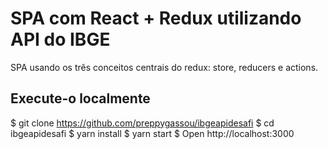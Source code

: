 # SPA com React + Redux utilizando API do IBGE

SPA usando os três conceitos centrais do redux: store, reducers e actions.

## Execute-o localmente

$ git clone https://github.com/preppygassou/ibgeapidesafi
$ cd ibgeapidesafi
$ yarn install
$ yarn start
$ Open http://localhost:3000
